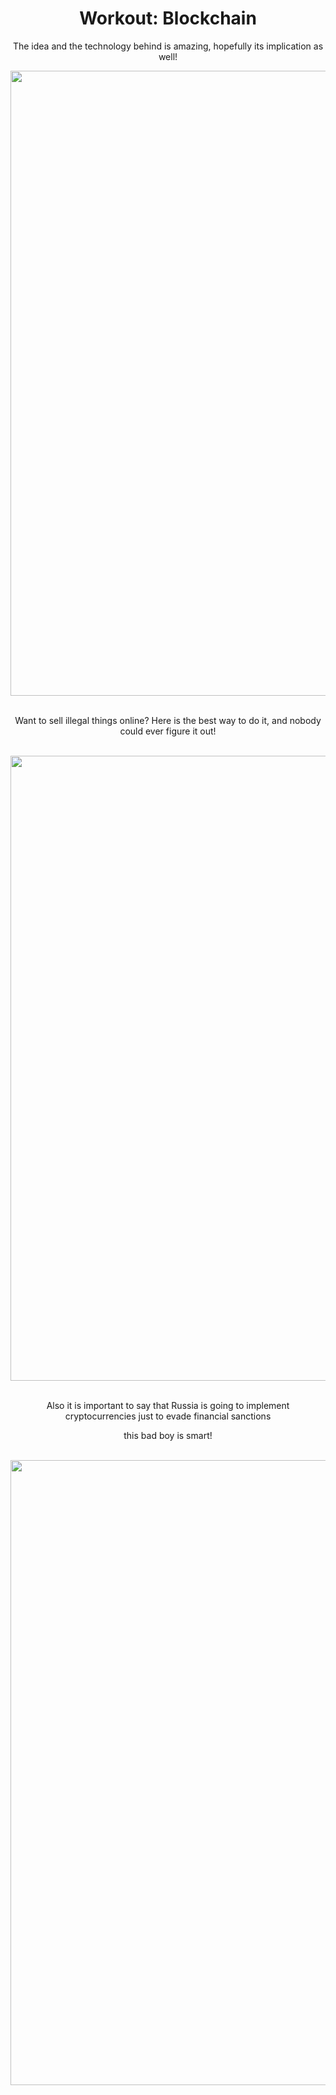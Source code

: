 <div align="center">

# Workout: Blockchain

<p>The idea and the technology behind is amazing, hopefully its implication as well!</p>

<img src="https://user-images.githubusercontent.com/55017307/91063117-da621800-e62d-11ea-8f68-324983f3fe12.gif" width="1000"/>

<br>
<br>

<p>Want to sell illegal things online? Here is the best way to do it, and nobody could ever figure it out!</p>

<br>

<img src="https://user-images.githubusercontent.com/55017307/91063275-14331e80-e62e-11ea-9685-9cc1f3e98247.gif" width="1000"/>

<br>
<br>

<p>Also it is important to say that Russia is going to implement cryptocurrencies just to evade financial sanctions</p>
<p>this bad boy is smart!</p>

<br>

<img src="https://user-images.githubusercontent.com/55017307/91063627-86a3fe80-e62e-11ea-8224-e3d0797a5a42.jpg" width="1000"/>

<div>

